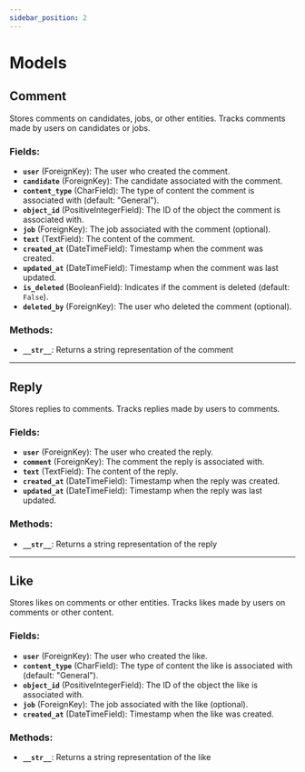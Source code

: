 ```yaml
---
sidebar_position: 2
---
```

# Models

## Comment
Stores comments on candidates, jobs, or other entities. Tracks comments made by users on candidates or jobs.

### Fields:
- **`user`** (ForeignKey): The user who created the comment.
- **`candidate`** (ForeignKey): The candidate associated with the comment.
- **`content_type`** (CharField): The type of content the comment is associated with (default: "General").
- **`object_id`** (PositiveIntegerField): The ID of the object the comment is associated with.
- **`job`** (ForeignKey): The job associated with the comment (optional).
- **`text`** (TextField): The content of the comment.
- **`created_at`** (DateTimeField): Timestamp when the comment was created.
- **`updated_at`** (DateTimeField): Timestamp when the comment was last updated.
- **`is_deleted`** (BooleanField): Indicates if the comment is deleted (default: `False`).
- **`deleted_by`** (ForeignKey): The user who deleted the comment (optional).

### Methods:
- **`__str__`**: Returns a string representation of the comment 

---

## Reply
Stores replies to comments. Tracks replies made by users to comments.

### Fields:
- **`user`** (ForeignKey): The user who created the reply.
- **`comment`** (ForeignKey): The comment the reply is associated with.
- **`text`** (TextField): The content of the reply.
- **`created_at`** (DateTimeField): Timestamp when the reply was created.
- **`updated_at`** (DateTimeField): Timestamp when the reply was last updated.

### Methods:
- **`__str__`**: Returns a string representation of the reply 
---

## Like
Stores likes on comments or other entities. Tracks likes made by users on comments or other content.

### Fields:
- **`user`** (ForeignKey): The user who created the like.
- **`content_type`** (CharField): The type of content the like is associated with (default: "General").
- **`object_id`** (PositiveIntegerField): The ID of the object the like is associated with.
- **`job`** (ForeignKey): The job associated with the like (optional).
- **`created_at`** (DateTimeField): Timestamp when the like was created.

### Methods:
- **`__str__`**: Returns a string representation of the like 